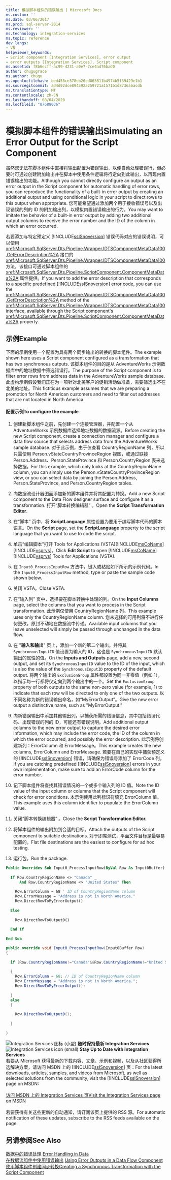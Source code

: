 ```yaml
---
title: 模拟脚本组件的错误输出 | Microsoft Docs
ms.custom: ''
ms.date: 03/06/2017
ms.prod: sql-server-2014
ms.reviewer: ''
ms.technology: integration-services
ms.topic: reference
dev_langs:
- VB
helpviewer_keywords:
- Script component [Integration Services], error output
- error outputs [Integration Services], Script component
ms.assetid: f8b6ecff-ac99-4231-a0e7-7ce4ad76bad0
author: chugugrace
ms.author: chugu
ms.openlocfilehash: bed458ce378eb26cd863811b4974b5f39429e1b1
ms.sourcegitcommit: ad4d92dce894592a259721a1571b1d8736abacdb
ms.translationtype: MT
ms.contentlocale: zh-CN
ms.lasthandoff: 08/04/2020
ms.locfileid: "87688036"
---
```

# <a name="simulating-an-error-output-for-the-script-component"></a><span data-ttu-id="bfc25-102">模拟脚本组件的错误输出</span><span class="sxs-lookup"><span data-stu-id="bfc25-102">Simulating an Error Output for the Script Component</span></span>
  <span data-ttu-id="bfc25-103">虽然您无法在脚本组件中直接将输出配置为错误输出，以便自动处理错误行，但必要时可通过创建附加输出并在脚本中使用条件逻辑将行定向到此输出，以再现内置错误输出的功能。</span><span class="sxs-lookup"><span data-stu-id="bfc25-103">Although you cannot directly configure an output as an error output in the Script component for automatic handling of error rows, you can reproduce the functionality of a built-in error output by creating an additional output and using conditional logic in your script to direct rows to this output when appropriate.</span></span> <span data-ttu-id="bfc25-104">您可能希望通过添加两个用于接收错误号以及出现错误的列的 ID 的附加输出列，以模拟内置错误输出的行为。</span><span class="sxs-lookup"><span data-stu-id="bfc25-104">You may want to imitate the behavior of a built-in error output by adding two additional output columns to receive the error number and the ID of the column in which an error occurred.</span></span>  
  
 <span data-ttu-id="bfc25-105">若要添加与特定预定义 [!INCLUDE[ssISnoversion](../../includes/ssisnoversion-md.md)] 错误代码对应的错误说明，可以使用 <xref:Microsoft.SqlServer.Dts.Pipeline.Wrapper.IDTSComponentMetaData100.GetErrorDescription%2A> 接口的 <xref:Microsoft.SqlServer.Dts.Pipeline.Wrapper.IDTSComponentMetaData100> 方法，该接口可通过脚本组件的 <xref:Microsoft.SqlServer.Dts.Pipeline.ScriptComponent.ComponentMetaData%2A> 属性提供。</span><span class="sxs-lookup"><span data-stu-id="bfc25-105">If you want to add the error description that corresponds to a specific predefined [!INCLUDE[ssISnoversion](../../includes/ssisnoversion-md.md)] error code, you can use the <xref:Microsoft.SqlServer.Dts.Pipeline.Wrapper.IDTSComponentMetaData100.GetErrorDescription%2A> method of the <xref:Microsoft.SqlServer.Dts.Pipeline.Wrapper.IDTSComponentMetaData100> interface, available through the Script component's <xref:Microsoft.SqlServer.Dts.Pipeline.ScriptComponent.ComponentMetaData%2A> property.</span></span>  
  
## <a name="example"></a><span data-ttu-id="bfc25-106">示例</span><span class="sxs-lookup"><span data-stu-id="bfc25-106">Example</span></span>  
 <span data-ttu-id="bfc25-107">下面的示例使用一个配置为具有两个同步输出的转换的脚本组件。</span><span class="sxs-lookup"><span data-stu-id="bfc25-107">The example shown here uses a Script component configured as a transformation that has two synchronous outputs.</span></span> <span data-ttu-id="bfc25-108">该脚本组件的目的是从 AdventureWorks 示例数据库中的地址数据中筛选错误行。</span><span class="sxs-lookup"><span data-stu-id="bfc25-108">The purpose of the Script component is to filter error rows from address data in the AdventureWorks sample database.</span></span> <span data-ttu-id="bfc25-109">此虚构示例假设我们正在为一项针对北美客户的促销活动做准备，需要筛选出不在北美的地址。</span><span class="sxs-lookup"><span data-stu-id="bfc25-109">This fictitious example assumes that we are preparing a promotion for North American customers and need to filter out addresses that are not located in North America.</span></span>  
  
#### <a name="to-configure-the-example"></a><span data-ttu-id="bfc25-110">配置示例</span><span class="sxs-lookup"><span data-stu-id="bfc25-110">To configure the example</span></span>  
  
1.  <span data-ttu-id="bfc25-111">创建新脚本组件之前，先创建一个连接管理器，并配置一个从 AdventureWorks 示例数据库选择地址数据的数据流源。</span><span class="sxs-lookup"><span data-stu-id="bfc25-111">Before creating the new Script component, create a connection manager and configure a data flow source that selects address data from the AdventureWorks sample database.</span></span> <span data-ttu-id="bfc25-112">对于此示例，由于仅查看 CountryRegionName 列，所以只需使用 Person.vStateCountryProvinceRegion 视图，或通过联接 Person.Address、Person.StateProvince 和 Person.CountryRegion 表来选择数据。</span><span class="sxs-lookup"><span data-stu-id="bfc25-112">For this example, which only looks at the CountryRegionName column, you can simply use the Person.vStateCountryProvinceRegion view, or you can select data by joining the Person.Address, Person.StateProvince, and Person.CountryRegion tables.</span></span>  
  
2.  <span data-ttu-id="bfc25-113">向数据流设计器图面添加新的脚本组件并将其配置为转换。</span><span class="sxs-lookup"><span data-stu-id="bfc25-113">Add a new Script component to the Data Flow designer surface and configure it as a transformation.</span></span> <span data-ttu-id="bfc25-114">打开“脚本转换编辑器”  。</span><span class="sxs-lookup"><span data-stu-id="bfc25-114">Open the **Script Transformation Editor**.</span></span>  
  
3.  <span data-ttu-id="bfc25-115">在“脚本”  页中，将 **ScriptLanguage** 属性设置为要用于编写脚本代码的脚本语言。</span><span class="sxs-lookup"><span data-stu-id="bfc25-115">On the **Script** page, set the **ScriptLanguage** property to the script language that you want to use to code the script.</span></span>  
  
4.  <span data-ttu-id="bfc25-116">单击“编辑脚本”打开   Tools for Applications (VSTA)[!INCLUDE[msCoName](../../includes/msconame-md.md)][!INCLUDE[vsprvs](../../includes/vsprvs-md.md)]。</span><span class="sxs-lookup"><span data-stu-id="bfc25-116">Click **Edit Script** to open [!INCLUDE[msCoName](../../includes/msconame-md.md)] [!INCLUDE[vsprvs](../../includes/vsprvs-md.md)] Tools for Applications (VSTA).</span></span>  
  
5.  <span data-ttu-id="bfc25-117">在 `Input0_ProcessInputRow` 方法中，键入或粘贴如下所示的示例代码。</span><span class="sxs-lookup"><span data-stu-id="bfc25-117">In the `Input0_ProcessInputRow` method, type or paste the sample code shown below.</span></span>  
  
6.  <span data-ttu-id="bfc25-118">关闭 VSTA。</span><span class="sxs-lookup"><span data-stu-id="bfc25-118">Close VSTA.</span></span>  
  
7.  <span data-ttu-id="bfc25-119">在“输入列”  页中，选择要在脚本转换中处理的列。</span><span class="sxs-lookup"><span data-stu-id="bfc25-119">On the **Input Columns** page, select the columns that you want to process in the Script transformation.</span></span> <span data-ttu-id="bfc25-120">此示例仅使用 CountryRegionName 列。</span><span class="sxs-lookup"><span data-stu-id="bfc25-120">This example uses only the CountryRegionName column.</span></span> <span data-ttu-id="bfc25-121">您未选择的可用列将不进行任何更改，原封不动地在数据流中传递。</span><span class="sxs-lookup"><span data-stu-id="bfc25-121">Available input columns that you leave unselected will simply be passed through unchanged in the data flow.</span></span>  
  
8.  <span data-ttu-id="bfc25-122">在 "**输入和输出**" 页上，添加一个新的第二个输出，并将其 `SynchronousInputID` 值设置为输入的 ID，这也是 `SynchronousInputID` 默认输出的属性的值。</span><span class="sxs-lookup"><span data-stu-id="bfc25-122">On the **Inputs and Outputs** page, add a new, second output, and set its `SynchronousInputID` value to the ID of the input, which is also the value of the `SynchronousInputID` property of the default output.</span></span> <span data-ttu-id="bfc25-123">将两个输出的 `ExclusionGroup` 属性都设置为同一非零值（例如 1），以指示每一行都将仅定向到两个输出中的一个。</span><span class="sxs-lookup"><span data-stu-id="bfc25-123">Set the `ExclusionGroup` property of both outputs to the same non-zero value (for example, 1) to indicate that each row will be directed to only one of the two outputs.</span></span> <span data-ttu-id="bfc25-124">以不同名称为新的错误输出命名，如“MyErrorOutput”。</span><span class="sxs-lookup"><span data-stu-id="bfc25-124">Give the new error output a distinctive name, such as "MyErrorOutput."</span></span>  
  
9. <span data-ttu-id="bfc25-125">向新错误输出中添加其他输出列，以捕获所需的错误信息，其中包括错误代码、出现错误的列的 ID，可能还有错误说明。</span><span class="sxs-lookup"><span data-stu-id="bfc25-125">Add additional output columns to the new error output to capture the desired error information, which may include the error code, the ID of the column in which the error occurred, and possibly the error description.</span></span> <span data-ttu-id="bfc25-126">此示例将创建新列：ErrorColumn 和 ErrorMessage。</span><span class="sxs-lookup"><span data-stu-id="bfc25-126">This example creates the new columns, ErrorColumn and ErrorMessage.</span></span> <span data-ttu-id="bfc25-127">若要在自己的实现中捕获预定义的 [!INCLUDE[ssISnoversion](../../includes/ssisnoversion-md.md)] 错误，请确保为错误号添加了 ErrorCode 列。</span><span class="sxs-lookup"><span data-stu-id="bfc25-127">If you are catching predefined [!INCLUDE[ssISnoversion](../../includes/ssisnoversion-md.md)] errors in your own implementation, make sure to add an ErrorCode column for the error number.</span></span>  
  
10. <span data-ttu-id="bfc25-128">记下脚本组件将查找其错误情况的一个或多个输入列的 ID 值。</span><span class="sxs-lookup"><span data-stu-id="bfc25-128">Note the ID value of the input column or columns that the Script component will check for error conditions.</span></span> <span data-ttu-id="bfc25-129">本示例使用此列标识符填充 ErrorColumn 值。</span><span class="sxs-lookup"><span data-stu-id="bfc25-129">This example uses this column identifier to populate the ErrorColumn value.</span></span>  
  
11. <span data-ttu-id="bfc25-130">关闭“脚本转换编辑器”  。</span><span class="sxs-lookup"><span data-stu-id="bfc25-130">Close the **Script Transformation Editor.**</span></span>  
  
12. <span data-ttu-id="bfc25-131">将脚本组件的输出附加到合适的目标。</span><span class="sxs-lookup"><span data-stu-id="bfc25-131">Attach the outputs of the Script component to suitable destinations.</span></span> <span data-ttu-id="bfc25-132">对于即席测试，平面文件目标是最容易配置的。</span><span class="sxs-lookup"><span data-stu-id="bfc25-132">Flat file destinations are the easiest to configure for ad hoc testing.</span></span>  
  
13. <span data-ttu-id="bfc25-133">运行包。</span><span class="sxs-lookup"><span data-stu-id="bfc25-133">Run the package.</span></span>  
  
```vb  
Public Overrides Sub Input0_ProcessInputRow(ByVal Row As Input0Buffer)  
  
  If Row.CountryRegionName <> "Canada" _  
      And Row.CountryRegionName <> "United States" Then  
  
    Row.ErrorColumn = 68 ' ID of CountryRegionName column  
    Row.ErrorMessage = "Address is not in North America."  
    Row.DirectRowToMyErrorOutput()  
  
  Else  
  
    Row.DirectRowToOutput0()  
  
  End If  
  
End Sub  
```  
  
```csharp  
public override void Input0_ProcessInputRow(Input0Buffer Row)  
{  
  
  if (Row.CountryRegionName!="Canada"&&Row.CountryRegionName!="United States")  
  
  {  
    Row.ErrorColumn = 68; // ID of CountryRegionName column  
    Row.ErrorMessage = "Address is not in North America.";  
    Row.DirectRowToMyErrorOutput();  
  
  }  
  else  
  {  
  
    Row.DirectRowToOutput0();  
  
  }  
  
}  
```  
  
<span data-ttu-id="bfc25-134">![Integration Services 图标 (小型) ](../media/dts-16.gif "集成服务图标（小）")  **随时保持最新 Integration Services**</span><span class="sxs-lookup"><span data-stu-id="bfc25-134">![Integration Services icon (small)](../media/dts-16.gif "Integration Services icon (small)")  **Stay Up to Date with Integration Services**</span></span><br /> <span data-ttu-id="bfc25-135">若要从 Microsoft 获得最新的下载内容、文章、示例和视频，以及从社区获得所选解决方案，请访问 MSDN 上的 [!INCLUDE[ssISnoversion](../../includes/ssisnoversion-md.md)] 页：</span><span class="sxs-lookup"><span data-stu-id="bfc25-135">For the latest downloads, articles, samples, and videos from Microsoft, as well as selected solutions from the community, visit the [!INCLUDE[ssISnoversion](../../includes/ssisnoversion-md.md)] page on MSDN:</span></span><br /><br /> [<span data-ttu-id="bfc25-136">访问 MSDN 上的 Integration Services 页</span><span class="sxs-lookup"><span data-stu-id="bfc25-136">Visit the Integration Services page on MSDN</span></span>](https://go.microsoft.com/fwlink/?LinkId=136655)<br /><br /> <span data-ttu-id="bfc25-137">若要获得有关这些更新的自动通知，请订阅该页上提供的 RSS 源。</span><span class="sxs-lookup"><span data-stu-id="bfc25-137">For automatic notification of these updates, subscribe to the RSS feeds available on the page.</span></span>  
  
## <a name="see-also"></a><span data-ttu-id="bfc25-138">另请参阅</span><span class="sxs-lookup"><span data-stu-id="bfc25-138">See Also</span></span>  
 <span data-ttu-id="bfc25-139">[数据中的错误处理](../data-flow/error-handling-in-data.md) </span><span class="sxs-lookup"><span data-stu-id="bfc25-139">[Error Handling in Data](../data-flow/error-handling-in-data.md) </span></span>  
 <span data-ttu-id="bfc25-140">[在数据流组件中使用错误输出](../extending-packages-custom-objects/data-flow/using-error-outputs-in-a-data-flow-component.md) </span><span class="sxs-lookup"><span data-stu-id="bfc25-140">[Using Error Outputs in a Data Flow Component](../extending-packages-custom-objects/data-flow/using-error-outputs-in-a-data-flow-component.md) </span></span>  
 [<span data-ttu-id="bfc25-141">使用脚本组件创建同步转换</span><span class="sxs-lookup"><span data-stu-id="bfc25-141">Creating a Synchronous Transformation with the Script Component</span></span>](../extending-packages-scripting-data-flow-script-component-types/creating-a-synchronous-transformation-with-the-script-component.md) 
  
  
